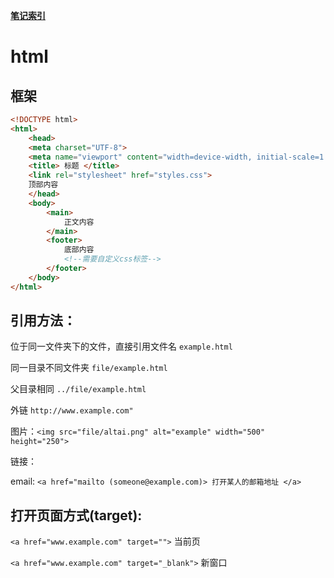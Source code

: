 **[笔记索引](../noteindex)**

# html

## 框架
```html
<!DOCTYPE html>
<html>
    <head>
    <meta charset="UTF-8">
    <meta name="viewport" content="width=device-width, initial-scale=1.0">
    <title> 标题 </title>
    <link rel="stylesheet" href="styles.css">
    顶部内容
    </head>
    <body>
        <main>
            正文内容
        </main>
        <footer>
            底部内容
            <!--需要自定义css标签-->
        </footer>
    </body>
</html>
```


## 引用方法：

位于同一文件夹下的文件，直接引用文件名 `example.html`

同一目录不同文件夹 `file/example.html`

父目录相同 `../file/example.html`

外链 `http://www.example.com"`

图片：`<img src="file/altai.png" alt="example" width="500" height="250">`

链接：

email: `<a href="mailto (someone@example.com)> 打开某人的邮箱地址 </a>`


## 打开页面方式(target):

`<a href="www.example.com" target="">` 当前页

`<a href="www.example.com" target="_blank">` 新窗口
